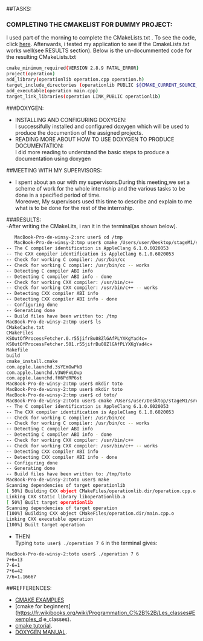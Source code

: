 ##TASKS:
### COMPLETING THE CMAKELIST FOR DUMMY PROJECT:
I used part of the morning to complete the CMakeLists.txt . To see the code, click [here](https://github.com/wkyoshe/stageM1/blob/master/src/CMakeLists.txt). Afterwards, i tested my application to see if the CmakeLists.txt works well(see RESULTS section). Below is the un-docummented code for the resulting CMakeLists.txt
```sh 
cmake_minimum_required(VERSION 2.8.9 FATAL_ERROR)
project(operation)
add_library(operationlib operation.cpp operation.h)
target_include_directories (operationlib PUBLIC ${CMAKE_CURRENT_SOURCE_DIR})
add_executable(operation main.cpp)
target_link_libraries(operation LINK_PUBLIC operationlib)
```

###DOXYGEN:   
- INSTALLING AND CONFIGURING DOXYGEN:   
I successifully installed and configured doxygen which will be used to produce the documention of the assigned projects.   
- READING MORE ABOUT HOW TO USE DOXYGEN TO PRODUCE DOCUMENTATION:   
I did more reading to understand the basic steps to produce a documentation using doxygen

##MEETING WITH MY SUPERVISORS:   
- I spent about an our with my supervisors.During this meeting,we set a scheme of work for the whole internship and the  various tasks to be done in a specified period of time.   
Moreover, My supervisors used this time to describe and explain to me what is to be done for the rest of the internship. 

###RESULTS:   
-After writing the CMakeLits, i ran it in the terminal(as shown below).

```sh
   MacBook-Pro-de-winsy-2:src user$ cd /tmp
   MacBook-Pro-de-winsy-2:tmp user$ cmake /Users/user/Desktop/stageM1/src/
-- The C compiler identification is AppleClang 6.1.0.6020053
-- The CXX compiler identification is AppleClang 6.1.0.6020053
-- Check for working C compiler: /usr/bin/cc
-- Check for working C compiler: /usr/bin/cc -- works
-- Detecting C compiler ABI info
-- Detecting C compiler ABI info - done
-- Check for working CXX compiler: /usr/bin/c++
-- Check for working CXX compiler: /usr/bin/c++ -- works
-- Detecting CXX compiler ABI info
-- Detecting CXX compiler ABI info - done
-- Configuring done
-- Generating done
-- Build files have been written to: /tmp
MacBook-Pro-de-winsy-2:tmp user$ ls
CMakeCache.txt
CMakeFiles
KSOutOfProcessFetcher.0.r55jifrBu08ZlGAfPLYXKgYad4c=
KSOutOfProcessFetcher.501.r55jifrBu08ZlGAfPLYXKgYad4c=
Makefile
build
cmake_install.cmake
com.apple.launchd.3sYEmOwPkB
com.apple.launchd.V3W0FxLOvp
com.apple.launchd.fH6PdRP6st
MacBook-Pro-de-winsy-2:tmp user$ mkdir toto
MacBook-Pro-de-winsy-2:tmp user$ mkdir toto
MacBook-Pro-de-winsy-2:tmp user$ cd toto/
MacBook-Pro-de-winsy-2:toto user$ cmake /Users/user/Desktop/stageM1/src/
-- The C compiler identification is AppleClang 6.1.0.6020053
-- The CXX compiler identification is AppleClang 6.1.0.6020053
-- Check for working C compiler: /usr/bin/cc
-- Check for working C compiler: /usr/bin/cc -- works
-- Detecting C compiler ABI info
-- Detecting C compiler ABI info - done
-- Check for working CXX compiler: /usr/bin/c++
-- Check for working CXX compiler: /usr/bin/c++ -- works
-- Detecting CXX compiler ABI info
-- Detecting CXX compiler ABI info - done
-- Configuring done
-- Generating done
-- Build files have been written to: /tmp/toto
MacBook-Pro-de-winsy-2:toto user$ make
Scanning dependencies of target operationlib
[ 50%] Building CXX object CMakeFiles/operationlib.dir/operation.cpp.o
Linking CXX static library liboperationlib.a
[ 50%] Built target operationlib
Scanning dependencies of target operation
[100%] Building CXX object CMakeFiles/operation.dir/main.cpp.o
Linking CXX executable operation
[100%] Built target operation 
```      
 - THEN   
Typing ``toto user$ ./operation 7 6`` in the terminal gives:   
```sh
MacBook-Pro-de-winsy-2:toto user$ ./operation 7 6
7+6=13
7-6=1
7*6=42
7/6=1.16667
```

##REFFERENCES:   
 - [CMAKE EXAMPLES](http://www.cmake.org/examples/)
 - [cmake for beginners](https://fr.wikibooks.org/wiki/Programmation_C%2B%2B/Les_classes#Exemples_d    e_classes).
 - [cmake tutorial](http://www.cmake.org/cmake-tutorial/).
 - [DOXYGEN MANUAL](http://www.stack.nl/~dimitri/doxygen/manual/docblocks.html).
